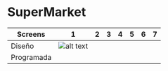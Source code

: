 # SuperMarket

| Screens    | 1 | 2 | 3 | 4 | 5 | 6 | 7 |
|------------|---|---|---|---|---|---|---|
| Diseño     |  ![alt text](https://i.postimg.cc/YCvZPcn9/Screen-Shot-2021-11-30-at-3-17-56-p-m.png) |   |   |   |   |   |   |
| Programada |   |   |   |   |   |   |   |
